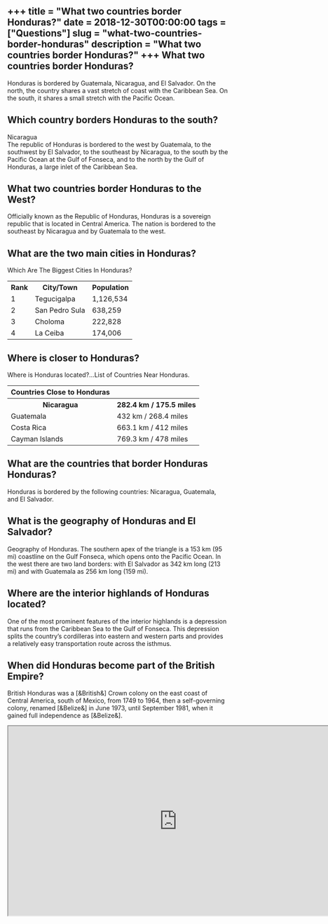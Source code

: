 +++
title = "What two countries border Honduras?"
date = 2018-12-30T00:00:00
tags = ["Questions"]
slug = "what-two-countries-border-honduras"
description = "What two countries border Honduras?"
+++
What two countries border Honduras?
-----------------------------------

Honduras is bordered by Guatemala, Nicaragua, and El Salvador. On the north, the country shares a vast stretch of coast with the Caribbean Sea. On the south, it shares a small stretch with the Pacific Ocean.

Which country borders Honduras to the south?
--------------------------------------------

Nicaragua  
The republic of Honduras is bordered to the west by Guatemala, to the southwest by El Salvador, to the southeast by Nicaragua, to the south by the Pacific Ocean at the Gulf of Fonseca, and to the north by the Gulf of Honduras, a large inlet of the Caribbean Sea.

What two countries border Honduras to the West?
-----------------------------------------------

Officially known as the Republic of Honduras, Honduras is a sovereign republic that is located in Central America. The nation is bordered to the southeast by Nicaragua and by Guatemala to the west.

What are the two main cities in Honduras?
-----------------------------------------

Which Are The Biggest Cities In Honduras?

<table><tr><th>Rank</th><th>City/Town</th><th>Population</th></tr><tr><td>1</td><td>Tegucigalpa</td><td>1,126,534</td></tr><tr><td>2</td><td>San Pedro Sula</td><td>638,259</td></tr><tr><td>3</td><td>Choloma</td><td>222,828</td></tr><tr><td>4</td><td>La Ceiba</td><td>174,006</td></tr></table>

Where is closer to Honduras?
----------------------------

Where is Honduras located?…List of Countries Near Honduras.

<table><tr><th>Countries Close to Honduras</th></tr><tr><th>Nicaragua</th><th>282.4 km / 175.5 miles</th></tr><tr><td>Guatemala</td><td>432 km / 268.4 miles</td></tr><tr><td>Costa Rica</td><td>663.1 km / 412 miles</td></tr><tr><td>Cayman Islands</td><td>769.3 km / 478 miles</td></tr></table>

What are the countries that border Honduras Honduras?
-----------------------------------------------------

Honduras is bordered by the following countries: Nicaragua, Guatemala, and El Salvador.

What is the geography of Honduras and El Salvador?
--------------------------------------------------

Geography of Honduras. The southern apex of the triangle is a 153 km (95 mi) coastline on the Gulf Fonseca, which opens onto the Pacific Ocean. In the west there are two land borders: with El Salvador as 342 km long (213 mi) and with Guatemala as 256 km long (159 mi).

Where are the interior highlands of Honduras located?
-----------------------------------------------------

One of the most prominent features of the interior highlands is a depression that runs from the Caribbean Sea to the Gulf of Fonseca. This depression splits the country’s cordilleras into eastern and western parts and provides a relatively easy transportation route across the isthmus.

When did Honduras become part of the British Empire?
----------------------------------------------------

British Honduras was a \[&amp;British&amp;\] Crown colony on the east coast of Central America, south of Mexico, from 1749 to 1964, then a self-governing colony, renamed \[&amp;Belize&amp;\] in June 1973, until September 1981, when it gained full independence as \[&amp;Belize&amp;\].

<iframe allow="accelerometer; autoplay; clipboard-write; encrypted-media; gyroscope; picture-in-picture" allowfullscreen="" class="__youtube_prefs__  epyt-is-override  no-lazyload" data-no-lazy="1" data-origheight="433" data-origwidth="770" data-skipgform_ajax_framebjll="" height="433" id="_ytid_40203" loading="lazy" src="https://www.youtube.com/embed/JbzTyiuTyqA?enablejsapi=1&autoplay=0&cc_load_policy=0&cc_lang_pref=&iv_load_policy=1&loop=0&modestbranding=0&rel=1&fs=1&playsinline=0&autohide=2&theme=dark&color=red&controls=1&" title="YouTube player" width="770"></iframe>